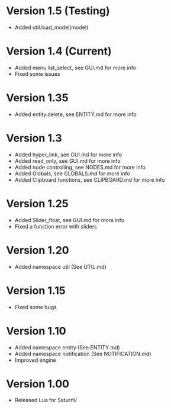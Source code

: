# Version 1.5 (Testing)
- Added util.load_model(model)

# Version 1.4 (Current)
- Added menu.list_select, see GUI.md for more info
- Fixed some issues


# Version 1.35
- Added entity.delete, see ENTITY.md for more info


# Version 1.3
- Added hyper_link, see GUI.md for more info
- Added read_only, see GUI.md for more info
- Added node controlling, see NODES.md for more info
- Added Globals, see GLOBALS.md for more info
- Added Clipboard functions, see CLIPBOARD.md for more info


# Version 1.25
- Added Slider_float, see GUI.md for more info
- Fixed a function error with sliders

# Version 1.20
- Added namespace util (See UTIL.md)


# Version 1.15
- Fixed some bugs


# Version 1.10
- Added namespace entity (See ENTITY.md)
- Added namespace notification (See NOTIFICATION.md)
- Improved engine

# Version 1.00
- Released Lua for SaturnV
